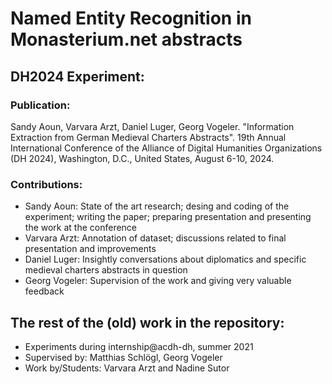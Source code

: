 # Named Entity Recognition in Monasterium.net abstracts

## DH2024 Experiment:

### Publication:
Sandy Aoun, Varvara Arzt, Daniel Luger, Georg Vogeler. "Information Extraction from German Medieval Charters Abstracts". 19th Annual International Conference of the Alliance of Digital Humanities Organizations (DH 2024), Washington, D.C., United States, August 6-10, 2024.

### Contributions: 
- Sandy Aoun: State of the art research; desing and coding of the experiment; writing the paper; preparing presentation and presenting the work at the conference
- Varvara Arzt: Annotation of dataset; discussions related to final presentation and improvements
- Daniel Luger: Insightly conversations about diplomatics and specific medieval charters abstracts in question
- Georg Vogeler: Supervision of the work and giving very valuable feedback


## The rest of the (old) work in the repository:

- Experiments during internship@acdh-dh, summer 2021
- Supervised by: Matthias Schlögl, Georg Vogeler
- Work by/Students: Varvara Arzt and Nadine Sutor
